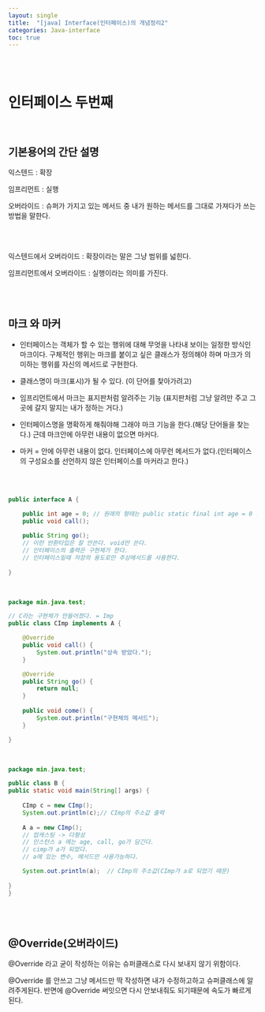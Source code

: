 ```yaml
---
layout: single
title:  "[java] Interface(인터페이스)의 개념정리2"
categories: Java-interface
toc: true
---
```

<br/><br/>

# 인터페이스 두번째 #

<br/>

## 기본용어의 간단 설명 ##

익스텐드 :  확장

임프리먼트 : 실행

오버라이드 : 슈퍼가 가지고 있는 메서드 중 내가 원하는 메서드를 그대로 가져다가 쓰는 방법을 말한다.
 
 <br/><br/>
 
익스텐드에서 오버라이드 : 확장이라는 말은 그냥 범위를 넓힌다. 

임프리먼트에서 오버라이드 : 실행이라는 의미를 가진다.

<br/><br/>

## 마크 와 마커 ##
- 인터페이스는 객체가 할 수 있는 행위에 대해 무엇을 나타내 보이는 일정한 방식인 마크이다. 구체적인 행위는 마크를 붙이고 싶은 클래스가 정의해야 하며 마크가 의미하는 행위를 자신의 메서드로 구현한다.

- 클래스명이 마크(표시)가 될 수 있다. (이 단어를 찾아가려고)

- 임프리먼트에서 마크는  표지판처럼 알려주는 기능 (표지판처럼 그냥 알려만 주고 그곳에 갈지 말지는 내가 정하는 거다.)

- 인터페이스명을 명확하게 해줘야해 그래야 마크 기능을 한다.(해당 단어들을 찾는다.) 근데 마크안에 아무런 내용이 없으면 마커다. 

- 마커 = 안에 아무런 내용이 없다. 인터페이스에 아무런 메서드가 없다.(인터페이스의 구성요소를 선언하지 않은 인터페이스를 마커라고 한다.)


<br/><br/>

```java
public interface A {

	public int age = 0; // 원래의 형태는 public static final int age = 0 으로 스태틱과 파이널이 생략되었음.
	public void call();
	
	public String go(); 
	// 이런 반환타입은 잘 안쓴다. void만 쓴다.
	// 인터페이스의 출력은 구현체가 한다. 
	// 인터페이스일때 저장의 용도로만 추상메서드를 사용한다.
	
}
```
<br/>

```java
package min.java.test;

// C라는 구현체가 만들어졌다. = Imp
public class CImp implements A {

	@Override
	public void call() {
		System.out.println("상속 받았다.");
	}

	@Override
	public String go() {
		return null;
	}
	
	public void come() {
		System.out.println("구현체의 메서드");
	}

}
```

<br/>

```java
package min.java.test;

public class B {
public static void main(String[] args) {
	
	CImp c = new CImp();
	System.out.println(c);// CImp의 주소값 출력
	
	A a = new CImp(); 
	// 업캐스팅 -> 다형성
	// 인스턴스 a 에는 age, call, go가 담긴다. 
	// cimp가 a가 되었다. 
	// a에 있는 변수, 메서드만 사용가능하다.

	System.out.println(a);  // CImp의 주소값(CImp가 a로 되었기 때문)
	
}
}
```
<br/><br/>

## @Override(오버라이드) ##
@Override 라고 굳이 작성하는 이유는 슈퍼클래스로 다시 보내지 않기 위함이다.

@Override 를 안쓰고 그냥 메서드만 딱 작성하면 내가 수정하고하고 슈퍼클래스에 알려주게된다. 반면에 @Override 써잇으면 다시 안보내줘도 되기때문에 속도가 빠르게된다.

